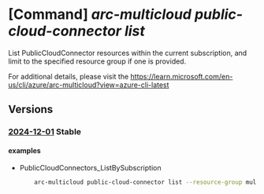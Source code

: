 # [Command] _arc-multicloud public-cloud-connector list_

List PublicCloudConnector resources within the current subscription, and limit to the specified resource group if one is provided.

For additional details, please visit the https://learn.microsoft.com/en-us/cli/azure/arc-multicloud?view=azure-cli-latest

## Versions

### [2024-12-01](/Resources/mgmt-plane/L3N1YnNjcmlwdGlvbnMve30vcHJvdmlkZXJzL21pY3Jvc29mdC5oeWJyaWRjb25uZWN0aXZpdHkvcHVibGljY2xvdWRjb25uZWN0b3Jz/2024-12-01.xml) **Stable**

<!-- mgmt-plane /subscriptions/{}/providers/microsoft.hybridconnectivity/publiccloudconnectors 2024-12-01 -->
<!-- mgmt-plane /subscriptions/{}/resourcegroups/{}/providers/microsoft.hybridconnectivity/publiccloudconnectors 2024-12-01 -->

#### examples

- PublicCloudConnectors_ListBySubscription
    ```bash
        arc-multicloud public-cloud-connector list --resource-group multiCloudRG
    ```
